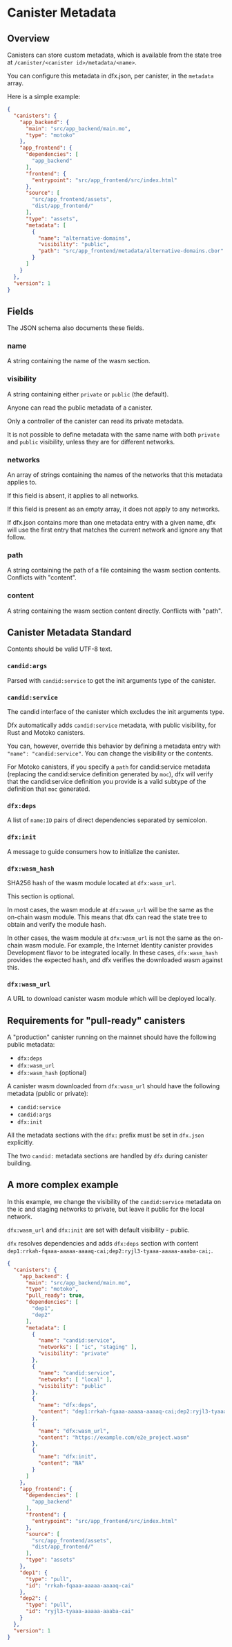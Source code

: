 # Canister Metadata

## Overview

Canisters can store custom metadata, which is available from the state tree at `/canister/<canister id>/metadata/<name>`.

You can configure this metadata in dfx.json, per canister, in the `metadata` array.

Here is a simple example:

```json
{
  "canisters": {
    "app_backend": {
      "main": "src/app_backend/main.mo",
      "type": "motoko"
    },
    "app_frontend": {
      "dependencies": [
        "app_backend"
      ],
      "frontend": {
        "entrypoint": "src/app_frontend/src/index.html"
      },
      "source": [
        "src/app_frontend/assets",
        "dist/app_frontend/"
      ],
      "type": "assets",
      "metadata": [
        {
          "name": "alternative-domains",
          "visibility": "public",
          "path": "src/app_frontend/metadata/alternative-domains.cbor"
        }
      ]
    }
  },
  "version": 1
}
```
## Fields

The JSON schema also documents these fields.

### name

A string containing the name of the wasm section.

### visibility

A string containing either `private` or `public` (the default).

Anyone can read the public metadata of a canister.

Only a controller of the canister can read its private metadata.

It is not possible to define metadata with the same name with both `private` and `public` visibility, unless they are for different networks.

### networks

An array of strings containing the names of the networks that this metadata applies to.

If this field is absent, it applies to all networks.

If this field is present as an empty array, it does not apply to any networks.

If dfx.json contains more than one metadata entry with a given name, dfx will use the first entry that matches the current network and ignore any that follow.

### path

A string containing the path of a file containing the wasm section contents. Conflicts with "content".

### content

A string containing the wasm section content directly. Conflicts with "path".




## Canister Metadata Standard

Contents should be valid UTF-8 text.

### `candid:args`

Parsed with `candid:service` to get the init arguments type of the canister.

### `candid:service`

The candid interface of the canister which excludes the init arguments type.

Dfx automatically adds `candid:service` metadata, with public visibility, for Rust and Motoko canisters.

You can, however, override this behavior by defining a metadata entry with `"name": "candid:service"`.  You can change the visibility or the contents.

For Motoko canisters, if you specify a `path` for candid:service metadata (replacing the candid:service definition generated by `moc`), dfx will verify that the candid:service definition you provide is a valid subtype of the definition that `moc` generated.

### `dfx:deps`

A list of `name:ID` pairs of direct dependencies separated by semicolon.

### `dfx:init`

A message to guide consumers how to initialize the canister.

### `dfx:wasm_hash` 

SHA256 hash of the wasm module located at `dfx:wasm_url`.

This section is optional.

In most cases, the wasm module at `dfx:wasm_url` will be the same as the on-chain wasm module. This means that dfx can read the state tree to obtain and verify the module hash.

In other cases, the wasm module at `dfx:wasm_url` is not the same as the on-chain wasm module. For example, the Internet Identity canister provides Development flavor to be integrated locally. In these cases, `dfx:wasm_hash` provides the expected hash, and dfx verifies the downloaded wasm against this.

### `dfx:wasm_url`

A URL to download canister wasm module which will be deployed locally.

## Requirements for "pull-ready" canisters

A "production" canister running on the mainnet should have the following public metadata:

- `dfx:deps`
- `dfx:wasm_url`
- `dfx:wasm_hash` (optional)

A canister wasm downloaded from `dfx:wasm_url` should have the following metadata (public or private):

- `candid:service`
- `candid:args`
- `dfx:init`

All the metadata sections with the `dfx:` prefix must be set in `dfx.json` explicitly.

The two `candid:` metadata sections are handled by `dfx` during canister building.

## A more complex example

In this example, we change the visibility of the `candid:service` metadata on the ic and staging networks to private, but leave it public for the local network.

`dfx:wasm_url` and `dfx:init` are set with default visibility - public.

`dfx` resolves dependencies and adds `dfx:deps` section with content `dep1:rrkah-fqaaa-aaaaa-aaaaq-cai;dep2:ryjl3-tyaaa-aaaaa-aaaba-cai;`.

```json
{
  "canisters": {
    "app_backend": {
      "main": "src/app_backend/main.mo",
      "type": "motoko",
      "pull_ready": true,
      "dependencies": [
        "dep1",
        "dep2"
      ],
      "metadata": [
        {
          "name": "candid:service",
          "networks": [ "ic", "staging" ],
          "visibility": "private"
        },
        {
          "name": "candid:service",
          "networks": [ "local" ],
          "visibility": "public"
        },
        {
          "name": "dfx:deps",
          "content": "dep1:rrkah-fqaaa-aaaaa-aaaaq-cai;dep2:ryjl3-tyaaa-aaaaa-aaaba-cai;"
        },
        {
          "name": "dfx:wasm_url",
          "content": "https://example.com/e2e_project.wasm"
        },
        {
          "name": "dfx:init",
          "content": "NA"
        }
      ]
    },
    "app_frontend": {
      "dependencies": [
        "app_backend"
      ],
      "frontend": {
        "entrypoint": "src/app_frontend/src/index.html"
      },
      "source": [
        "src/app_frontend/assets",
        "dist/app_frontend/"
      ],
      "type": "assets"
    },
    "dep1": {
      "type": "pull",
      "id": "rrkah-fqaaa-aaaaa-aaaaq-cai"
    },
    "dep2": {
      "type": "pull",
      "id": "ryjl3-tyaaa-aaaaa-aaaba-cai"
    }
  },
  "version": 1
}
```
